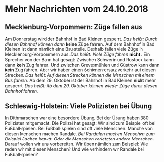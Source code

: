 # Mehr Nachrichten vom 24.10.2018


## Mecklenburg-Vorpommern: Züge fallen aus
Am Donnerstag wird der Bahnhof in Bad Kleinen gesperrt. *Das heißt:* 
*Durch diesen Bahnhof können dann* **keine** Züge fahren. Auf dem Bahnhof in Bad Kleinen ist dann nämlich eine Bau·stelle. Deshalb fallen viele Züge in Mecklenburg-Vorpommern aus. *Das heißt:* 
*Viele Züge fahren* **nicht** . Ein Sprecher von der Bahn hat gesagt: Zwischen Schwerin und Rostock kann dann **kein** Zug fahren. Und zwischen Grevesmühlen und Güstrow kann dann **kein** Zug fahren. Aber wir haben einen Schienen·ersatz·verkehr auf diesen Strecken. *Das heißt:* 
*Auf diesen Strecken können die Menschen mit einem Bus fahren.* Ab dem 29. Oktober ist der Bahnhof in Bad Kleinen **nicht** mehr gesperrt. *Das heißt:* 
*Ab dem 29. Oktober können wieder Züge durch diesen Bahnhof fahren.* 

## Schleswig-Holstein: Viele Polizisten bei Übung
In Dithmarschen war eine besondere Übung. Bei der Übung haben 380 Polizisten mitgemacht. Die Polizei hat gesagt: Wir sind zum Beispiel oft bei Fußball·spielen. Bei Fußball·spielen sind oft viele Menschen. Manche von diesen Menschen machen Randale. 
*Bei Randalen machen Menschen zum Beispiel Sachen kaputt.* 
*Oder die Menschen verletzten andere Menschen.* Darauf wollen wir uns vorbereiten. Wir üben nämlich zum Beispiel: Wie reden wir mit diesen Menschen? Und wie verhindern wir Randale bei Fußball·spielen? 
